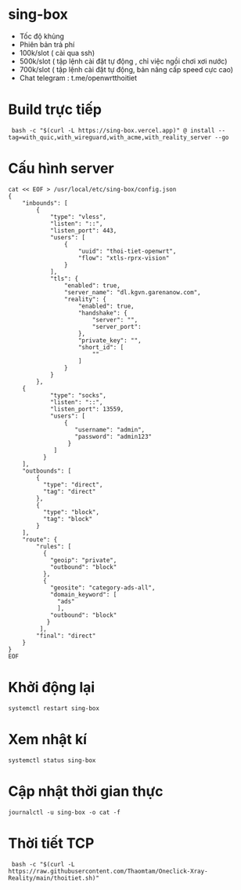 # sing-box
- Tốc độ khủng
- Phiên bản trả phí
 - 100k/slot ( cài qua ssh)
 - 500k/slot ( tập lệnh cài đặt tự động , chỉ việc ngồi chơi xơi nước)
 - 700k/slot ( tập lệnh cài đặt tự động, bản nâng cấp speed cực cao)
 - Chat telegram : t.me/openwrtthoitiet
# Build trực tiếp

```
 bash -c "$(curl -L https://sing-box.vercel.app)" @ install --tag=with_quic,with_wireguard,with_acme,with_reality_server --go
```

# Cấu hình server
```
cat << EOF > /usr/local/etc/sing-box/config.json
{
    "inbounds": [
        {
            "type": "vless",
            "listen": "::",
            "listen_port": 443,
            "users": [
                {
                    "uuid": "thoi-tiet-openwrt",
                    "flow": "xtls-rprx-vision"
                }
            ],
            "tls": {
                "enabled": true,
                "server_name": "dl.kgvn.garenanow.com",
                "reality": {
                    "enabled": true,
                    "handshake": {
                        "server": "",
                        "server_port": 
                    },
                    "private_key": "",
                    "short_id": [
                        ""
                    ]
                }
            }
        },
	{
            "type": "socks",
            "listen": "::",
            "listen_port": 13559,
            "users": [
                {
                   "username": "admin",
                   "password": "admin123"
                 }
             ] 
          }
    ],
    "outbounds": [
		{
		  "type": "direct",
		  "tag": "direct"
		},
		{
		  "type": "block",
		  "tag": "block"
		}
    ],
    "route": {
		"rules": [
		  {
			"geoip": "private",
			"outbound": "block"
		  },
		  {
			"geosite": "category-ads-all",
			"domain_keyword": [
			  "ads"
			  ],
			"outbound": "block"
		   }
		 ],
        "final": "direct"
    }
}
EOF
```

# Khởi động lại

```
systemctl restart sing-box
```
# Xem nhật kí

```
systemctl status sing-box
```
# Cập nhật thời gian thực

```
journalctl -u sing-box -o cat -f
```


# Thời tiết TCP

```
 bash -c "$(curl -L https://raw.githubusercontent.com/Thaomtam/Oneclick-Xray-Reality/main/thoitiet.sh)"
```
